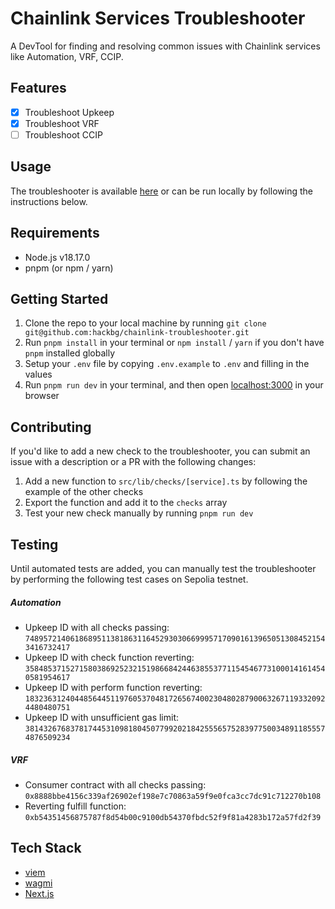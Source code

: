 # Chainlink Services Troubleshooter

A DevTool for finding and resolving common issues with Chainlink services like Automation, VRF, CCIP.

## Features

- [x] Troubleshoot Upkeep
- [x] Troubleshoot VRF
- [ ] Troubleshoot CCIP

## Usage

The troubleshooter is available [here](chainlink-troubleshooter.vercel.app) or can be run locally by following the instructions below.

## Requirements

- Node.js v18.17.0
- pnpm (or npm / yarn)

## Getting Started

1. Clone the repo to your local machine by running `git clone git@github.com:hackbg/chainlink-troubleshooter.git`
2. Run `pnpm install` in your terminal or `npm install` / `yarn` if you don't have `pnpm` installed globally
3. Setup your `.env` file by copying `.env.example` to `.env` and filling in the values
4. Run `pnpm run dev` in your terminal, and then open [localhost:3000](http://localhost:3000) in your browser

## Contributing

If you'd like to add a new check to the troubleshooter, you can submit an issue with a description or a PR with the following changes:

1. Add a new function to `src/lib/checks/[service].ts` by following the example of the other checks
2. Export the function and add it to the `checks` array
3. Test your new check manually by running `pnpm run dev`

## Testing

Until automated tests are added, you can manually test the troubleshooter by performing the following test cases on Sepolia testnet.

##### Automation

- Upkeep ID with all checks passing: `74895721406186895113818631164529303066999571709016139650513084521543416732417`
- Upkeep ID with check function reverting:
  `35848537152715803869252321519866842446385537711545467731000141614540581954617`
- Upkeep ID with perform function reverting:
  `18323631240448564451197605370481726567400230480287900632671193320924480480751`
- Upkeep ID with unsufficient gas limit: `38143267683781744531098180450779920218425556575283977500348911855574876509234`

##### VRF

- Consumer contract with all checks passing: `0x8888bbe4156c339af26902ef198e7c70863a59f9e0fca3cc7dc91c712270b108`
- Reverting fulfill function: `0xb54351456875787f8d54b00c9100db54370fbdc52f9f81a4283b172a57fd2f39`

## Tech Stack

- [viem](https://viem.sh/)
- [wagmi](https://wagmi.sh/)
- [Next.js](https://nextjs.org/)
